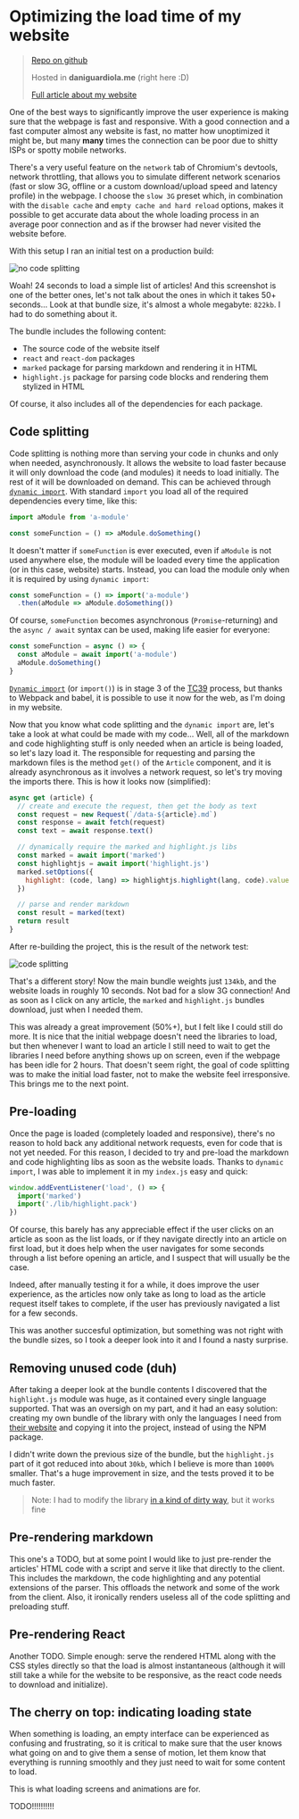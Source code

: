 <!--
key: optimizing-the-load-time-of-my-website
name: Optimizing the load time of my website
tags: js,react,web
-->

# Optimizing the load time of my website

> [Repo on github](https://github.com/DaniGuardiola/daniguardiola-me/)
>
> Hosted in **daniguardiola.me** (right here :D)
>
> [Full article about my website](/project/daniguardiola-me)

One of the best ways to significantly improve the user experience is making sure that the webpage is fast and responsive. With a good connection and a fast computer almost any website is fast, no matter how unoptimized it might be, but many **many** times the connection can be poor due to shitty ISPs or spotty mobile networks.

There's a very useful feature on the `network` tab of Chromium's devtools, network throttling, that allows you to simulate different network scenarios (fast or slow 3G, offline or a custom download/upload speed and latency profile) in the webpage. I choose the `slow 3G` preset which, in combination with the `disable cache` and `empty cache and hard reload` options, makes it possible to get accurate data about the whole loading process in an average poor connection and as if the browser had never visited the website before.

With this setup I ran an initial test on a production build:

![no code splitting](/img/optimizing-the-load-time-of-my-website_devtools-no-splitting.png)

Woah! 24 seconds to load a simple list of articles! And this screenshot is one of the better ones, let's not talk about the ones in which it takes 50+ seconds... Look at that bundle size, it's almost a whole megabyte: `822kb`. I had to do something about it.

The bundle includes the following content:

- The source code of the website itself
- `react` and `react-dom` packages
- `marked` package for parsing markdown and rendering it in HTML
- `highlight.js` package for parsing code blocks and rendering them stylized in HTML

Of course, it also includes all of the dependencies for each package.

## Code splitting

Code splitting is nothing more than serving your code in chunks and only when needed, asynchronously. It allows the website to load faster because it will only download the code (and modules) it needs to load initially. The rest of it will be downloaded on demand. This can be achieved through [`dynamic import`](https://developers.google.com/web/updates/2017/11/dynamic-import). With standard `import` you load all of the required dependencies every time, like this:

```javascript
import aModule from 'a-module'

const someFunction = () => aModule.doSomething()
```

It doesn't matter if `someFunction` is ever executed, even if `aModule` is not used anywhere else, the module will be loaded every time the application (or in this case, website) starts. Instead, you can load the module only when it is required by using `dynamic import`:

```javascript
const someFunction = () => import('a-module')
  .then(aModule => aModule.doSomething())
```

Of course, `someFunction` becomes asynchronous (`Promise`-returning) and the `async / await` syntax can be used, making life easier for everyone:

```javascript
const someFunction = async () => {
  const aModule = await import('a-module')
  aModule.doSomething()
}
```

[`Dynamic import`](https://github.com/tc39/proposal-dynamic-import) (or `import()`) is in stage 3 of the [TC39](https://tc39.github.io/process-document/) process, but thanks to Webpack and babel, it is possible to use it now for the web, as I'm doing in my website.

Now that you know what code splitting and the `dynamic import` are, let's take a look at what could be made with my code... Well, all of the markdown and code highlighting stuff is only needed when an article is being loaded, so let's lazy load it. The responsible for requesting and parsing the markdown files is the method `get()` of the `Article` component, and it is already asynchronous as it involves a network request, so let's try moving the imports there. This is how it looks now (simplified):

```javascript
async get (article) {
  // create and execute the request, then get the body as text
  const request = new Request(`/data-${article}.md`)
  const response = await fetch(request)
  const text = await response.text()

  // dynamically require the marked and highlight.js libs
  const marked = await import('marked')
  const highlightjs = await import('highlight.js')
  marked.setOptions({
    highlight: (code, lang) => highlightjs.highlight(lang, code).value
  })

  // parse and render markdown
  const result = marked(text)
  return result
}
```

After re-building the project, this is the result of the network test:

![code splitting](/img/optimizing-the-load-time-of-my-website_devtools-splitting.png)

That's a different story! Now the main bundle weights just `134kb`, and the website loads in roughly 10 seconds. Not bad for a slow 3G connection! And as soon as I click on any article, the `marked` and `highlight.js` bundles download, just when I needed them.

This was already a great improvement (50%+), but I felt like I could still do more. It is nice that the initial webpage doesn't need the libraries to load, but then whenever I want to load an article I still need to wait to get the libraries I need before anything shows up on screen, even if the webpage has been idle for 2 hours. That doesn't seem right, the goal of code splitting was to make the initial load faster, not to make the website feel irresponsive. This brings me to the next point.

## Pre-loading

Once the page is loaded (completely loaded and responsive), there's no reason to hold back any additional network requests, even for code that is not yet needed. For this reason, I decided to try and pre-load the markdown and code highlighting libs as soon as the website loads. Thanks to `dynamic import`, I was able to implement it in my `index.js` easy and quick:

```javascript
window.addEventListener('load', () => {
  import('marked')
  import('./lib/highlight.pack')
})
```

Of course, this barely has any appreciable effect if the user clicks on an article as soon as the list loads, or if they navigate directly into an article on first load, but it does help when the user navigates for some seconds through a list before opening an article, and I suspect that will usually be the case.

Indeed, after manually testing it for a while, it does improve the user experience, as the articles now only take as long to load as the article request itself takes to complete, if the user has previously navigated a list for a few seconds.

This was another succesful optimization, but something was not right with the bundle sizes, so I took a deeper look into it and I found a nasty surprise.

## Removing unused code (duh)

After taking a deeper look at the bundle contents I discovered that the `highlight.js` module was huge, as it contained every single language supported. That was an oversigh on my part, and it had an easy solution: creating my own bundle of the library with only the languages I need from [their website](https://highlightjs.org/download/) and copying it into the project, instead of using the NPM package.

I didn't write down the previous size of the bundle, but the `highlight.js` part of it got reduced into about `30kb`, which I believe is more than `1000%` smaller. That's a huge improvement in size, and the tests proved it to be much faster.

> Note: I had to modify the library [in a kind of dirty way](https://github.com/highlightjs/highlight.js/issues/1245#issuecomment-242865524), but it works fine

## Pre-rendering markdown

This one's a TODO, but at some point I would like to just pre-render the articles' HTML code with a script and serve it like that directly to the client. This includes the markdown, the code highlighting and any potential extensions of the parser. This offloads the network and some of the work from the client. Also, it ironically renders useless all of the code splitting and preloading stuff.

## Pre-rendering React

Another TODO. Simple enough: serve the rendered HTML along with the CSS styles directly so that the load is almost instantaneous (although it will still take a while for the website to be responsive, as the react code needs to download and initialize).

## The cherry on top: indicating loading state

When something is loading, an empty interface can be experienced as confusing and frustrating, so it is critical to make sure that the user knows what going on and to give them a sense of motion, let them know that everything is running smoothly and they just need to wait for some content to load.

This is what loading screens and animations are for.

TODO!!!!!!!!!!